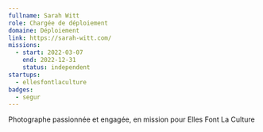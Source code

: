 ```yaml
---
fullname: Sarah Witt
role: Chargée de déploiement 
domaine: Déploiement
link: https://sarah-witt.com/
missions:
  - start: 2022-03-07
    end: 2022-12-31
    status: independent
startups:
  - ellesfontlaculture
badges:
  - segur
---
```


Photographe passionnée et engagée, en mission pour Elles Font La Culture
